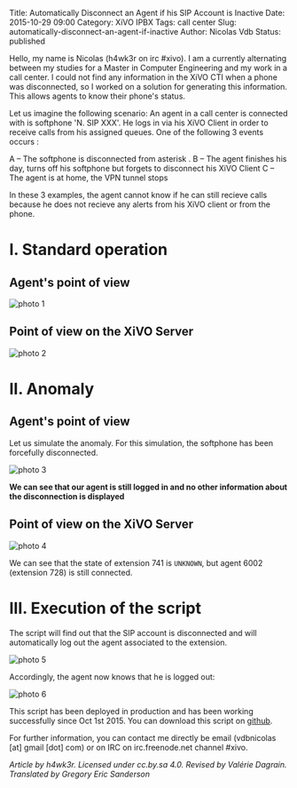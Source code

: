 Title: Automatically Disconnect an Agent if his SIP Account is Inactive
Date: 2015-10-29 09:00
Category: XiVO IPBX
Tags: call center
Slug: automatically-disconnect-an-agent-if-inactive
Author: Nicolas Vdb
Status: published

Hello, my name is Nicolas (h4wk3r on irc #xivo). I am a currently alternating between my studies for
a Master in Computer Engineering and my work in a call center. I could not find any information in
the XiVO CTI when a phone was disconnected, so I worked on a solution for generating this
information. This allows agents to know their phone's status.

Let us imagine the following scenario: An agent in a call center is connected with is softphone 'N.
SIP XXX'. He logs in via his XiVO Client in order to receive calls from his assigned queues. One of
the following 3 events occurs :

A – The softphone is disconnected from asterisk .
B – The agent finishes his day, turns off his softphone but forgets to disconnect his XiVO Client
C – The agent is at home, the VPN tunnel stops

In these 3 examples, the agent cannot know if he can still recieve calls because he does not recieve
any alerts from his XiVO client or from the phone.

I. Standard operation
=====================

Agent's point of view
---------------------------

![photo 1]({filename}/images/blog/agent_disconnect/photo1.png)

Point of view on the XiVO Server
--------------------------------

![photo 2]({filename}/images/blog/agent_disconnect/photo2.png)

II. Anomaly
===========

Agent's point of view
---------------------------

Let us simulate the anomaly. For this simulation, the softphone has been forcefully disconnected.

![photo 3]({filename}/images/blog/agent_disconnect/photo3.png)

**We can see that our agent is still logged in and no other information about the disconnection is
displayed**

Point of view on the XiVO Server
--------------------------------

![photo 4]({filename}/images/blog/agent_disconnect/photo4.png)

We can see that the state of extension 741 is ```UNKNOWN```, but agent 6002 (extension 728) is still
connected.

III. Execution of the script
============================

The script will find out that the SIP account is disconnected and will automatically log out the
agent associated to the extension.

![photo 5]({filename}/images/blog/agent_disconnect/photo5.png)

Accordingly, the agent now knows that he is logged out:

![photo 6]({filename}/images/blog/agent_disconnect/photo6.png)

This script has been deployed in production and has been working successfully since Oct 1st 2015.
You can download this script on [github](https://github.com/h4wk3r/XIVO-Agentoff_if_sipoff).

For further information, you can contact me directly be email (vdbnicolas [at] gmail [dot] com) or
on IRC on irc.freenode.net channel #xivo.

*Article by h4wk3r. Licensed under cc.by.sa 4.0. Revised by Valérie Dagrain. Translated by Gregory Eric Sanderson*
